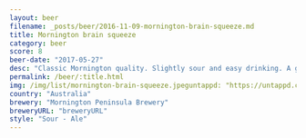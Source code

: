 ```yaml
---
layout: beer
filename: _posts/beer/2016-11-09-mornington-brain-squeeze.md
title: Mornington brain squeeze
category: beer
score: 8
beer-date: "2017-05-27"
desc: "Classic Mornington quality. Slightly sour and easy drinking. A good all day beverage"
permalink: /beer/:title.html
img: /img/list/mornington-brain-squeeze.jpeguntappd: "https://untappd.com/b/mornington-peninsula-brewery-brain-squeeze/1797359"
country: "Australia"
brewery: "Mornington Peninsula Brewery"
breweryURL: "breweryURL"
style: "Sour - Ale"
---
```

